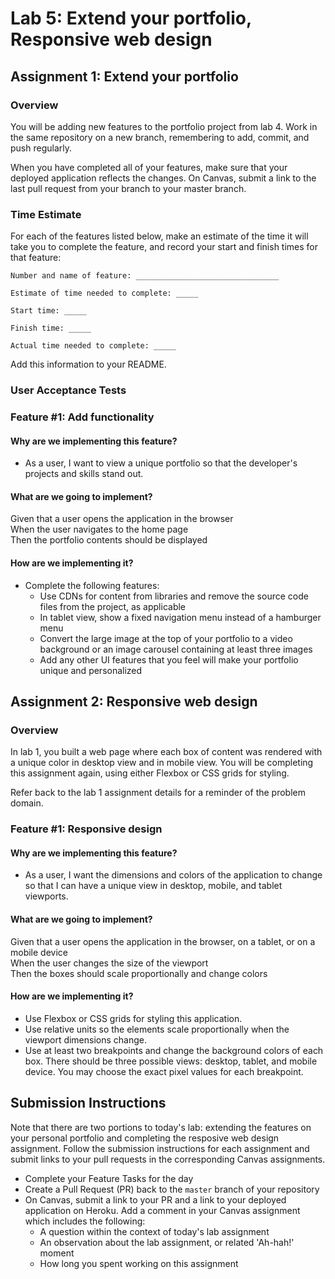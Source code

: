 # Lab 5: Extend your portfolio, Responsive web design 

## Assignment 1: Extend your portfolio

### Overview

You will be adding new features to the portfolio project from lab 4. Work in the same repository on a new branch, remembering to add, commit, and push regularly.

When you have completed all of your features, make sure that your deployed application reflects the changes. On Canvas, submit a link to the last pull request from your branch to your master branch.

### Time Estimate

For each of the features listed below, make an estimate of the time it will take you to complete the feature, and record your start and finish times for that feature:

```
Number and name of feature: ________________________________

Estimate of time needed to complete: _____

Start time: _____

Finish time: _____

Actual time needed to complete: _____
```

Add this information to your README.

### User Acceptance Tests

### Feature #1: Add functionality

#### Why are we implementing this feature?

- As a user, I want to view a unique portfolio so that the developer's projects and skills stand out.

#### What are we going to implement?

Given that a user opens the application in the browser  
When the user navigates to the home page  
Then the portfolio contents should be displayed  

#### How are we implementing it?

- Complete the following features:
  - Use CDNs for content from libraries and remove the source code files from the project, as applicable
  - In tablet view, show a fixed navigation menu instead of a hamburger menu
  - Convert the large image at the top of your portfolio to a video background or an image carousel containing at least three images
  - Add any other UI features that you feel will make your portfolio unique and personalized

## Assignment 2: Responsive web design

### Overview

In lab 1, you built a web page where each box of content was rendered with a unique color in desktop view and in mobile view. You will be completing this assignment again, using either Flexbox or CSS grids for styling.

Refer back to the lab 1 assignment details for a reminder of the problem domain.

### Feature #1: Responsive design

#### Why are we implementing this feature?

- As a user, I want the dimensions and colors of the application to change so that I can have a unique view in desktop, mobile, and tablet viewports.

#### What are we going to implement?

Given that a user opens the application in the browser, on a tablet, or on a mobile device  
When the user changes the size of the viewport  
Then the boxes should scale proportionally and change colors  

#### How are we implementing it?

- Use Flexbox or CSS grids for styling this application.
- Use relative units so the elements scale proportionally when the viewport dimensions change.
- Use at least two breakpoints and change the background colors of each box. There should be three possible views: desktop, tablet, and mobile device. You may choose the exact pixel values for each breakpoint.

## Submission Instructions

Note that there are two portions to today's lab: extending the features on your personal portfolio and completing the resposive web design assignment. Follow the submission instructions for each assignment and submit links to your pull requests in the corresponding Canvas assignments.

- Complete your Feature Tasks for the day
- Create a Pull Request (PR) back to the `master` branch of your repository
- On Canvas, submit a link to your PR and a link to your deployed application on Heroku. Add a comment in your Canvas assignment which includes the following:
  - A question within the context of today's lab assignment
  - An observation about the lab assignment, or related 'Ah-hah!' moment
  - How long you spent working on this assignment
